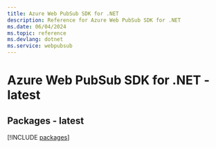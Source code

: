 ```yaml
---
title: Azure Web PubSub SDK for .NET
description: Reference for Azure Web PubSub SDK for .NET
ms.date: 06/04/2024
ms.topic: reference
ms.devlang: dotnet
ms.service: webpubsub
---
```

# Azure Web PubSub SDK for .NET - latest
## Packages - latest
[!INCLUDE [packages](web-pubsub-index.md)]